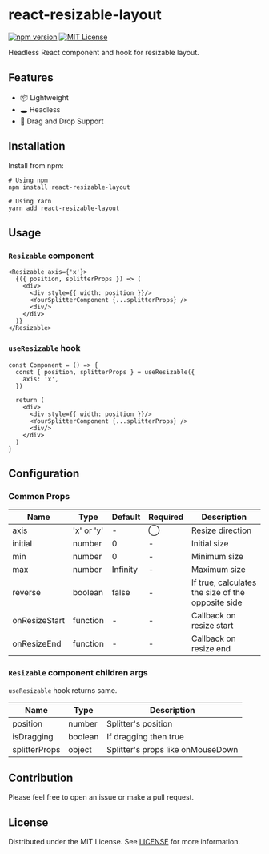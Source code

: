# react-resizable-layout

[![npm version](https://badge.fury.io/js/react-resizable-layout.svg)](http://badge.fury.io/js/react-resizable-layout)
[![MIT License](http://img.shields.io/badge/license-MIT-blue.svg?style=flat)](LICENSE)

Headless React component and hook for resizable layout.

## Features

- 📦 Lightweight
- 🕳 Headless
- 🤏 Drag and Drop Support

## Installation

Install from npm:

```
# Using npm
npm install react-resizable-layout

# Using Yarn
yarn add react-resizable-layout
```

## Usage

### `Resizable` component

```tsx
<Resizable axis={'x'}>
  {({ position, splitterProps }) => (
    <div>
      <div style={{ width: position }}/>
      <YourSplitterComponent {...splitterProps} />
      <div/>
    </div>
  )}
</Resizable>
```

### `useResizable` hook

```tsx
const Component = () => {
  const { position, splitterProps } = useResizable({
    axis: 'x',
  })

  return (
    <div>
      <div style={{ width: position }}/>
      <YourSplitterComponent {...splitterProps} />
      <div/>
    </div>
  )
}
```

## Configuration

### Common Props

| Name          | Type       | Default  | Required   | Description                                       |
|---------------|------------|----------|------------|---------------------------------------------------|
| axis          | 'x' or 'y' | -        | ◯          | Resize direction                                  |
| initial       | number     | 0        | -          | Initial size                                      |
| min           | number     | 0        | -          | Minimum size                                      |
| max           | number     | Infinity | -          | Maximum size                                      |
| reverse       | boolean    | false    | -          | If true, calculates the size of the opposite side |
| onResizeStart | function   | -        | -          | Callback on resize start                          |
| onResizeEnd   | function   | -        | -          | Callback on resize end                            |

### `Resizable` component children args

`useResizable` hook returns same.

| Name          | Type    | Description                       |
|---------------|---------|-----------------------------------|
| position      | number  | Splitter's position               |
| isDragging    | boolean | If dragging then true             |
| splitterProps | object  | Splitter's props like onMouseDown |

## Contribution

Please feel free to open an issue or make a pull request.

## License

Distributed under the MIT License. See [LICENSE](./LICENSE) for more information.
